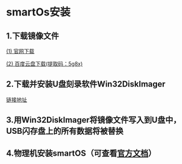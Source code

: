 # smartOs安装
## 1.下载镜像文件
[(1) 官网下载](https://wiki.smartos.org/download-smartos/)

[(2) 百度云盘下载(提取码：5g8x)](https://pan.baidu.com/s/1igf8-XsXBI4No95PS23tlg)

## 2.下载并安装U盘刻录软件Win32DiskImager
[链接地址](https://sourceforge.net/projects/win32diskimager/files/latest/download?source=navbar)

## 3.用Win32DiskImager将镜像文件写入到U盘中，USB闪存盘上的所有数据将被替换

## 4.物理机安装smartOS（可查看[官方文档](https://wiki.smartos.org/install/)）